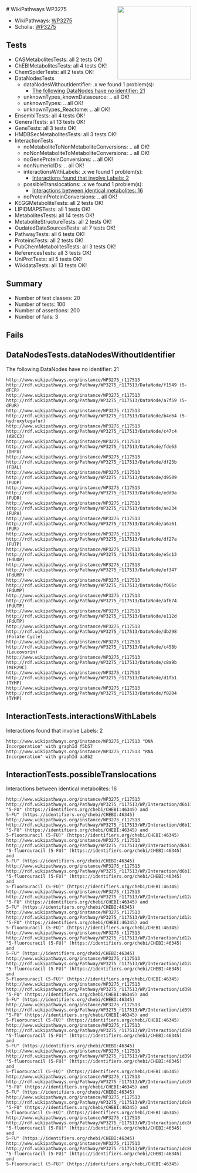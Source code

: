 <img style="float: right; width: 200px" src="https://upload.wikimedia.org/wikipedia/commons/thumb/8/83/Wplogo_with_text_500.png/640px-Wplogo_with_text_500.png" />
# WikiPathways WP3275

* WikiPathways: [WP3275](https://new.wikipathways.org/pathways/WP3275)
* Scholia: [WP3275](https://scholia.toolforge.org/wikipathways/WP3275)
## Tests
* CASMetabolitesTests: all 2 tests OK!
* ChEBIMetabolitesTests: all 4 tests OK!
* ChemSpiderTests: all 2 tests OK!
* DataNodesTests
    * dataNodesWithoutIdentifier: .x we found 1 problem(s):
        * [The following DataNodes have no identifier: 21](#8792c4b0)
    * unknownTypes_knownDatasource: .. all OK!
    * unknownTypes: .. all OK!
    * unknownTypes_Reactome: .. all OK!
* EnsemblTests: all 4 tests OK!
* GeneralTests: all 13 tests OK!
* GeneTests: all 3 tests OK!
* HMDBSecMetabolitesTests: all 3 tests OK!
* InteractionTests
    * noMetaboliteToNonMetaboliteConversions: .. all OK!
    * noNonMetaboliteToMetaboliteConversions: .. all OK!
    * noGeneProteinConversions: .. all OK!
    * nonNumericIDs: .. all OK!
    * interactionsWithLabels: .x we found 1 problem(s):
        * [Interactions found that involve Labels: 2](#630d2679)
    * possibleTranslocations: .x we found 1 problem(s):
        * [Interactions between identical metabolites: 16](#dc76dff2)
    * noProteinProteinConversions: .. all OK!
* KEGGMetaboliteTests: all 2 tests OK!
* LIPIDMAPSTests: all 1 tests OK!
* MetabolitesTests: all 14 tests OK!
* MetaboliteStructureTests: all 2 tests OK!
* OudatedDataSourcesTests: all 7 tests OK!
* PathwayTests: all 6 tests OK!
* ProteinsTests: all 2 tests OK!
* PubChemMetabolitesTests: all 3 tests OK!
* ReferencesTests: all 3 tests OK!
* UniProtTests: all 5 tests OK!
* WikidataTests: all 13 tests OK!


## Summary

* Number of test classes: 20
* Number of tests: 100
* Number of assertions: 200
* Number of fails: 3

## Fails

<a name="8792c4b0" />

## DataNodesTests.dataNodesWithoutIdentifier

The following DataNodes have no identifier: 21
```
http://www.wikipathways.org/instance/WP3275_r117513 http://rdf.wikipathways.org/Pathway/WP3275_r117513/DataNode/f1549 (5-dFCR)
http://www.wikipathways.org/instance/WP3275_r117513 http://rdf.wikipathways.org/Pathway/WP3275_r117513/DataNode/a7f59 (5-dFUR)
http://www.wikipathways.org/instance/WP3275_r117513 http://rdf.wikipathways.org/Pathway/WP3275_r117513/DataNode/b4e64 (5-hydroxytegafur)
http://www.wikipathways.org/instance/WP3275_r117513 http://rdf.wikipathways.org/Pathway/WP3275_r117513/DataNode/c47c4 (ABCC3)
http://www.wikipathways.org/instance/WP3275_r117513 http://rdf.wikipathways.org/Pathway/WP3275_r117513/DataNode/fde63 (DHFU)
http://www.wikipathways.org/instance/WP3275_r117513 http://rdf.wikipathways.org/Pathway/WP3275_r117513/DataNode/df25b (FBAL)
http://www.wikipathways.org/instance/WP3275_r117513 http://rdf.wikipathways.org/Pathway/WP3275_r117513/DataNode/d9509 (FUDP)
http://www.wikipathways.org/instance/WP3275_r117513 http://rdf.wikipathways.org/Pathway/WP3275_r117513/DataNode/edd9a (FUDR)
http://www.wikipathways.org/instance/WP3275_r117513 http://rdf.wikipathways.org/Pathway/WP3275_r117513/DataNode/ae234 (FUPA)
http://www.wikipathways.org/instance/WP3275_r117513 http://rdf.wikipathways.org/Pathway/WP3275_r117513/DataNode/a6a61 (FUR)
http://www.wikipathways.org/instance/WP3275_r117513 http://rdf.wikipathways.org/Pathway/WP3275_r117513/DataNode/df27a (FUTP)
http://www.wikipathways.org/instance/WP3275_r117513 http://rdf.wikipathways.org/Pathway/WP3275_r117513/DataNode/e5c13 (FdUDP)
http://www.wikipathways.org/instance/WP3275_r117513 http://rdf.wikipathways.org/Pathway/WP3275_r117513/DataNode/ef347 (FdUMP)
http://www.wikipathways.org/instance/WP3275_r117513 http://rdf.wikipathways.org/Pathway/WP3275_r117513/DataNode/f066c (FdUMP)
http://www.wikipathways.org/instance/WP3275_r117513 http://rdf.wikipathways.org/Pathway/WP3275_r117513/DataNode/af674 (FdUTP)
http://www.wikipathways.org/instance/WP3275_r117513 http://rdf.wikipathways.org/Pathway/WP3275_r117513/DataNode/e112d (FdUTP)
http://www.wikipathways.org/instance/WP3275_r117513 http://rdf.wikipathways.org/Pathway/WP3275_r117513/DataNode/db298 (Folate Cycle)
http://www.wikipathways.org/instance/WP3275_r117513 http://rdf.wikipathways.org/Pathway/WP3275_r117513/DataNode/c458b (Leucovorin)
http://www.wikipathways.org/instance/WP3275_r117513 http://rdf.wikipathways.org/Pathway/WP3275_r117513/DataNode/c8a9b (MIR29C)
http://www.wikipathways.org/instance/WP3275_r117513 http://rdf.wikipathways.org/Pathway/WP3275_r117513/DataNode/d1fb1 (TYMP)
http://www.wikipathways.org/instance/WP3275_r117513 http://rdf.wikipathways.org/Pathway/WP3275_r117513/DataNode/f8204 (TYMP)
```

<a name="630d2679" />

## InteractionTests.interactionsWithLabels

Interactions found that involve Labels: 2
```
http://www.wikipathways.org/instance/WP3275_r117513 "DNA Incorporation" with graphId f5b57
http://www.wikipathways.org/instance/WP3275_r117513 "RNA Incorporation" with graphId aa8b2
```

<a name="dc76dff2" />

## InteractionTests.possibleTranslocations

Interactions between identical metabolites: 16
```
http://www.wikipathways.org/instance/WP3275_r117513 http://rdf.wikipathways.org/Pathway/WP3275_r117513/WP/Interaction/d6b11 "5-FU" (https://identifiers.org/chebi/CHEBI:46345) and 
5-FU" (https://identifiers.org/chebi/CHEBI:46345)
http://www.wikipathways.org/instance/WP3275_r117513 http://rdf.wikipathways.org/Pathway/WP3275_r117513/WP/Interaction/d6b11 "5-FU" (https://identifiers.org/chebi/CHEBI:46345) and 
5-fluorouracil (5-FU)" (https://identifiers.org/chebi/CHEBI:46345)
http://www.wikipathways.org/instance/WP3275_r117513 http://rdf.wikipathways.org/Pathway/WP3275_r117513/WP/Interaction/d6b11 "5-fluorouracil (5-FU)" (https://identifiers.org/chebi/CHEBI:46345) and 
5-FU" (https://identifiers.org/chebi/CHEBI:46345)
http://www.wikipathways.org/instance/WP3275_r117513 http://rdf.wikipathways.org/Pathway/WP3275_r117513/WP/Interaction/d6b11 "5-fluorouracil (5-FU)" (https://identifiers.org/chebi/CHEBI:46345) and 
5-fluorouracil (5-FU)" (https://identifiers.org/chebi/CHEBI:46345)
http://www.wikipathways.org/instance/WP3275_r117513 http://rdf.wikipathways.org/Pathway/WP3275_r117513/WP/Interaction/id12aaa43 "5-FU" (https://identifiers.org/chebi/CHEBI:46345) and 
5-FU" (https://identifiers.org/chebi/CHEBI:46345)
http://www.wikipathways.org/instance/WP3275_r117513 http://rdf.wikipathways.org/Pathway/WP3275_r117513/WP/Interaction/id12aaa43 "5-FU" (https://identifiers.org/chebi/CHEBI:46345) and 
5-fluorouracil (5-FU)" (https://identifiers.org/chebi/CHEBI:46345)
http://www.wikipathways.org/instance/WP3275_r117513 http://rdf.wikipathways.org/Pathway/WP3275_r117513/WP/Interaction/id12aaa43 "5-fluorouracil (5-FU)" (https://identifiers.org/chebi/CHEBI:46345) and 
5-FU" (https://identifiers.org/chebi/CHEBI:46345)
http://www.wikipathways.org/instance/WP3275_r117513 http://rdf.wikipathways.org/Pathway/WP3275_r117513/WP/Interaction/id12aaa43 "5-fluorouracil (5-FU)" (https://identifiers.org/chebi/CHEBI:46345) and 
5-fluorouracil (5-FU)" (https://identifiers.org/chebi/CHEBI:46345)
http://www.wikipathways.org/instance/WP3275_r117513 http://rdf.wikipathways.org/Pathway/WP3275_r117513/WP/Interaction/id398367f4 "5-FU" (https://identifiers.org/chebi/CHEBI:46345) and 
5-FU" (https://identifiers.org/chebi/CHEBI:46345)
http://www.wikipathways.org/instance/WP3275_r117513 http://rdf.wikipathways.org/Pathway/WP3275_r117513/WP/Interaction/id398367f4 "5-FU" (https://identifiers.org/chebi/CHEBI:46345) and 
5-fluorouracil (5-FU)" (https://identifiers.org/chebi/CHEBI:46345)
http://www.wikipathways.org/instance/WP3275_r117513 http://rdf.wikipathways.org/Pathway/WP3275_r117513/WP/Interaction/id398367f4 "5-fluorouracil (5-FU)" (https://identifiers.org/chebi/CHEBI:46345) and 
5-FU" (https://identifiers.org/chebi/CHEBI:46345)
http://www.wikipathways.org/instance/WP3275_r117513 http://rdf.wikipathways.org/Pathway/WP3275_r117513/WP/Interaction/id398367f4 "5-fluorouracil (5-FU)" (https://identifiers.org/chebi/CHEBI:46345) and 
5-fluorouracil (5-FU)" (https://identifiers.org/chebi/CHEBI:46345)
http://www.wikipathways.org/instance/WP3275_r117513 http://rdf.wikipathways.org/Pathway/WP3275_r117513/WP/Interaction/idc86511af "5-FU" (https://identifiers.org/chebi/CHEBI:46345) and 
5-FU" (https://identifiers.org/chebi/CHEBI:46345)
http://www.wikipathways.org/instance/WP3275_r117513 http://rdf.wikipathways.org/Pathway/WP3275_r117513/WP/Interaction/idc86511af "5-FU" (https://identifiers.org/chebi/CHEBI:46345) and 
5-fluorouracil (5-FU)" (https://identifiers.org/chebi/CHEBI:46345)
http://www.wikipathways.org/instance/WP3275_r117513 http://rdf.wikipathways.org/Pathway/WP3275_r117513/WP/Interaction/idc86511af "5-fluorouracil (5-FU)" (https://identifiers.org/chebi/CHEBI:46345) and 
5-FU" (https://identifiers.org/chebi/CHEBI:46345)
http://www.wikipathways.org/instance/WP3275_r117513 http://rdf.wikipathways.org/Pathway/WP3275_r117513/WP/Interaction/idc86511af "5-fluorouracil (5-FU)" (https://identifiers.org/chebi/CHEBI:46345) and 
5-fluorouracil (5-FU)" (https://identifiers.org/chebi/CHEBI:46345)
```

